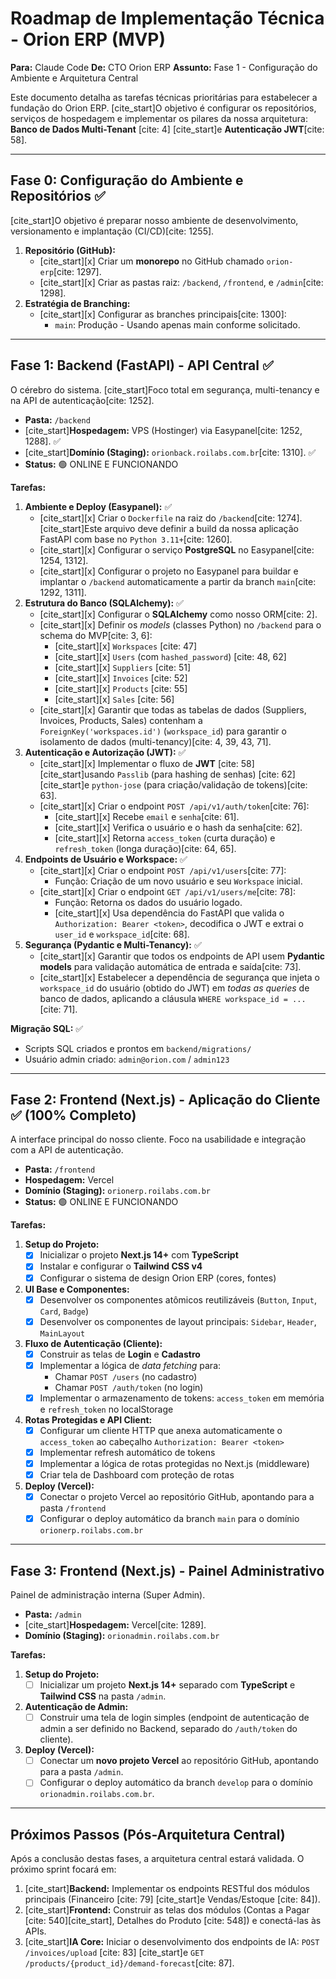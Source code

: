 # Roadmap de Implementação Técnica - Orion ERP (MVP)

**Para:** Claude Code
**De:** CTO Orion ERP
**Assunto:** Fase 1 - Configuração do Ambiente e Arquitetura Central

Este documento detalha as tarefas técnicas prioritárias para estabelecer a fundação do Orion ERP. [cite_start]O objetivo é configurar os repositórios, serviços de hospedagem e implementar os pilares da nossa arquitetura: **Banco de Dados Multi-Tenant** [cite: 4] [cite_start]e **Autenticação JWT**[cite: 58].

---

## Fase 0: Configuração do Ambiente e Repositórios ✅

[cite_start]O objetivo é preparar nosso ambiente de desenvolvimento, versionamento e implantação (CI/CD)[cite: 1255].

1.  **Repositório (GitHub):**
    * [cite_start][x] Criar um **monorepo** no GitHub chamado `orion-erp`[cite: 1297].
    * [cite_start][x] Criar as pastas raiz: `/backend`, `/frontend`, e `/admin`[cite: 1298].
2.  **Estratégia de Branching:**
    * [cite_start][x] Configurar as branches principais[cite: 1300]:
        * `main`: Produção - Usando apenas main conforme solicitado.

---

## Fase 1: Backend (FastAPI) - API Central ✅

O cérebro do sistema. [cite_start]Foco total em segurança, multi-tenancy e na API de autenticação[cite: 1252].

* **Pasta:** `/backend`
* [cite_start]**Hospedagem:** VPS (Hostinger) via Easypanel[cite: 1252, 1288]. ✅
* [cite_start]**Domínio (Staging):** `orionback.roilabs.com.br`[cite: 1310]. ✅
* **Status:** 🟢 ONLINE E FUNCIONANDO

**Tarefas:**

1.  **Ambiente e Deploy (Easypanel):** ✅
    * [cite_start][x] Criar o `Dockerfile` na raiz do `/backend`[cite: 1274]. [cite_start]Este arquivo deve definir a build da nossa aplicação FastAPI com base no `Python 3.11+`[cite: 1260].
    * [cite_start][x] Configurar o serviço **PostgreSQL** no Easypanel[cite: 1254, 1312].
    * [cite_start][x] Configurar o projeto no Easypanel para buildar e implantar o `/backend` automaticamente a partir da branch `main`[cite: 1292, 1311].
2.  **Estrutura do Banco (SQLAlchemy):** ✅
    * [cite_start][x] Configurar o **SQLAlchemy** como nosso ORM[cite: 2].
    * [cite_start][x] Definir os *models* (classes Python) no `/backend` para o schema do MVP[cite: 3, 6]:
        * [cite_start][x] `Workspaces` [cite: 47]
        * [cite_start][x] `Users` (com `hashed_password`) [cite: 48, 62]
        * [cite_start][x] `Suppliers` [cite: 51]
        * [cite_start][x] `Invoices` [cite: 52]
        * [cite_start][x] `Products` [cite: 55]
        * [cite_start][x] `Sales` [cite: 56]
    * [cite_start][x] Garantir que todas as tabelas de dados (Suppliers, Invoices, Products, Sales) contenham a `ForeignKey('workspaces.id')` (`workspace_id`) para garantir o isolamento de dados (multi-tenancy)[cite: 4, 39, 43, 71].
3.  **Autenticação e Autorização (JWT):** ✅
    * [cite_start][x] Implementar o fluxo de **JWT** [cite: 58] [cite_start]usando `Passlib` (para hashing de senhas) [cite: 62] [cite_start]e `python-jose` (para criação/validação de tokens)[cite: 63].
    * [cite_start][x] Criar o endpoint `POST /api/v1/auth/token`[cite: 76]:
        * [cite_start][x] Recebe `email` e `senha`[cite: 61].
        * [cite_start][x] Verifica o usuário e o hash da senha[cite: 62].
        * [cite_start][x] Retorna `access_token` (curta duração) e `refresh_token` (longa duração)[cite: 64, 65].
4.  **Endpoints de Usuário e Workspace:** ✅
    * [cite_start][x] Criar o endpoint `POST /api/v1/users`[cite: 77]:
        * Função: Criação de um novo usuário e seu `Workspace` inicial.
    * [cite_start][x] Criar o endpoint `GET /api/v1/users/me`[cite: 78]:
        * Função: Retorna os dados do usuário logado.
        * [cite_start][x] Usa dependência do FastAPI que valida o `Authorization: Bearer <token>`, decodifica o JWT e extrai o `user_id` e `workspace_id`[cite: 68].
5.  **Segurança (Pydantic e Multi-Tenancy):** ✅
    * [cite_start][x] Garantir que todos os endpoints de API usem **Pydantic models** para validação automática de entrada e saída[cite: 73].
    * [cite_start][x] Estabelecer a dependência de segurança que injeta o `workspace_id` do usuário (obtido do JWT) em *todas as queries* de banco de dados, aplicando a cláusula `WHERE workspace_id = ...`[cite: 71].

**Migração SQL:** ✅
* Scripts SQL criados e prontos em `backend/migrations/`
* Usuário admin criado: `admin@orion.com` / `admin123`

---

## Fase 2: Frontend (Next.js) - Aplicação do Cliente ✅ (100% Completo)

A interface principal do nosso cliente. Foco na usabilidade e integração com a API de autenticação.

* **Pasta:** `/frontend`
* **Hospedagem:** Vercel
* **Domínio (Staging):** `orionerp.roilabs.com.br`
* **Status:** 🟢 ONLINE E FUNCIONANDO

**Tarefas:**

1.  **Setup do Projeto:**
    * [x] Inicializar o projeto **Next.js 14+** com **TypeScript**
    * [x] Instalar e configurar o **Tailwind CSS v4**
    * [x] Configurar o sistema de design Orion ERP (cores, fontes)
2.  **UI Base e Componentes:**
    * [x] Desenvolver os componentes atômicos reutilizáveis (`Button`, `Input`, `Card`, `Badge`)
    * [x] Desenvolver os componentes de layout principais: `Sidebar`, `Header`, `MainLayout`
3.  **Fluxo de Autenticação (Cliente):**
    * [x] Construir as telas de **Login** e **Cadastro**
    * [x] Implementar a lógica de *data fetching* para:
        * Chamar `POST /users` (no cadastro)
        * Chamar `POST /auth/token` (no login)
    * [x] Implementar o armazenamento de tokens: `access_token` em memória e `refresh_token` no localStorage
4.  **Rotas Protegidas e API Client:**
    * [x] Configurar um cliente HTTP que anexa automaticamente o `access_token` ao cabeçalho `Authorization: Bearer <token>`
    * [x] Implementar refresh automático de tokens
    * [x] Implementar a lógica de rotas protegidas no Next.js (middleware)
    * [x] Criar tela de Dashboard com proteção de rotas
5.  **Deploy (Vercel):**
    * [x] Conectar o projeto Vercel ao repositório GitHub, apontando para a pasta `/frontend`
    * [x] Configurar o deploy automático da branch `main` para o domínio `orionerp.roilabs.com.br`

---

## Fase 3: Frontend (Next.js) - Painel Administrativo

Painel de administração interna (Super Admin).

* **Pasta:** `/admin`
* [cite_start]**Hospedagem:** Vercel[cite: 1289].
* **Domínio (Staging):** `orionadmin.roilabs.com.br`

**Tarefas:**

1.  **Setup do Projeto:**
    * [ ] Inicializar um projeto **Next.js 14+** separado com **TypeScript** e **Tailwind CSS** na pasta `/admin`.
2.  **Autenticação de Admin:**
    * [ ] Construir uma tela de login simples (endpoint de autenticação de admin a ser definido no Backend, separado do `/auth/token` do cliente).
3.  **Deploy (Vercel):**
    * [ ] Conectar um **novo projeto Vercel** ao repositório GitHub, apontando para a pasta `/admin`.
    * [ ] Configurar o deploy automático da branch `develop` para o domínio `orionadmin.roilabs.com.br`.

---

## Próximos Passos (Pós-Arquitetura Central)

Após a conclusão destas fases, a arquitetura central estará validada. O próximo sprint focará em:

1.  [cite_start]**Backend:** Implementar os endpoints RESTful dos módulos principais (Financeiro [cite: 79] [cite_start]e Vendas/Estoque [cite: 84]).
2.  [cite_start]**Frontend:** Construir as telas dos módulos (Contas a Pagar [cite: 540][cite_start], Detalhes do Produto [cite: 548]) e conectá-las às APIs.
3.  [cite_start]**IA Core:** Iniciar o desenvolvimento dos endpoints de IA: `POST /invoices/upload` [cite: 83] [cite_start]e `GET /products/{product_id}/demand-forecast`[cite: 87].